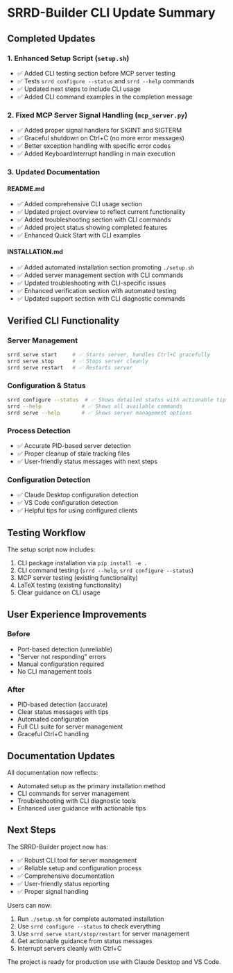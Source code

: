 # SRRD-Builder CLI Update Summary

## Completed Updates

### 1. Enhanced Setup Script (`setup.sh`)
- ✅ Added CLI testing section before MCP server testing
- ✅ Tests `srrd configure --status` and `srrd --help` commands
- ✅ Updated next steps to include CLI usage
- ✅ Added CLI command examples in the completion message

### 2. Fixed MCP Server Signal Handling (`mcp_server.py`)
- ✅ Added proper signal handlers for SIGINT and SIGTERM
- ✅ Graceful shutdown on Ctrl+C (no more error messages)
- ✅ Better exception handling with specific error codes
- ✅ Added KeyboardInterrupt handling in main execution

### 3. Updated Documentation

#### README.md
- ✅ Added comprehensive CLI usage section
- ✅ Updated project overview to reflect current functionality
- ✅ Added troubleshooting section with CLI commands
- ✅ Added project status showing completed features
- ✅ Enhanced Quick Start with CLI examples

#### INSTALLATION.md
- ✅ Added automated installation section promoting `./setup.sh`
- ✅ Added server management section with CLI commands
- ✅ Updated troubleshooting with CLI-specific issues
- ✅ Enhanced verification section with automated testing
- ✅ Updated support section with CLI diagnostic commands

## Verified CLI Functionality

### Server Management
```bash
srrd serve start     # ✅ Starts server, handles Ctrl+C gracefully
srrd serve stop      # ✅ Stops server cleanly
srrd serve restart   # ✅ Restarts server
```

### Configuration & Status
```bash
srrd configure --status  # ✅ Shows detailed status with actionable tips
srrd --help             # ✅ Shows all available commands
srrd serve --help       # ✅ Shows server management options
```

### Process Detection
- ✅ Accurate PID-based server detection
- ✅ Proper cleanup of stale tracking files
- ✅ User-friendly status messages with next steps

### Configuration Detection
- ✅ Claude Desktop configuration detection
- ✅ VS Code configuration detection
- ✅ Helpful tips for using configured clients

## Testing Workflow

The setup script now includes:
1. CLI package installation via `pip install -e .`
2. CLI command testing (`srrd --help`, `srrd configure --status`)
3. MCP server testing (existing functionality)
4. LaTeX testing (existing functionality)
5. Clear guidance on CLI usage

## User Experience Improvements

### Before
- Port-based detection (unreliable)
- "Server not responding" errors
- Manual configuration required
- No CLI management tools

### After
- PID-based detection (accurate)
- Clear status messages with tips
- Automated configuration
- Full CLI suite for server management
- Graceful Ctrl+C handling

## Documentation Updates

All documentation now reflects:
- Automated setup as the primary installation method
- CLI commands for server management
- Troubleshooting with CLI diagnostic tools
- Enhanced user guidance with actionable tips

## Next Steps

The SRRD-Builder project now has:
- ✅ Robust CLI tool for server management
- ✅ Reliable setup and configuration process
- ✅ Comprehensive documentation
- ✅ User-friendly status reporting
- ✅ Proper signal handling

Users can now:
1. Run `./setup.sh` for complete automated installation
2. Use `srrd configure --status` to check everything
3. Use `srrd serve start/stop/restart` for server management
4. Get actionable guidance from status messages
5. Interrupt servers cleanly with Ctrl+C

The project is ready for production use with Claude Desktop and VS Code.
